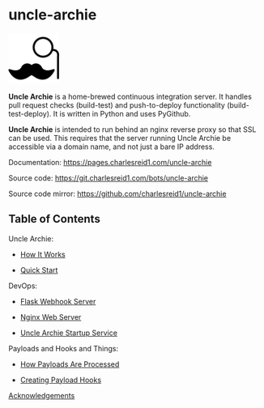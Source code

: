 # uncle-archie

<img src="https://raw.githubusercontent.com/charlesreid1/uncle-archie/master/docs/images/unclearchiebk.svg?sanitize=true" width="100px"/>

**Uncle Archie** is a home-brewed continuous integration server.
It handles pull request checks (build-test) and push-to-deploy 
functionality (build-test-deploy). It is written in Python
and uses PyGithub.

**Uncle Archie** is intended to run behind an nginx reverse proxy
so that SSL can be used. This requires that the server running 
Uncle Archie be accessible via a domain name, and not just a bare 
IP address.

Documentation: <https://pages.charlesreid1.com/uncle-archie>

Source code: <https://git.charlesreid1.com/bots/uncle-archie>

Source code mirror: <https://github.com/charlesreid1/uncle-archie>

## Table of Contents

Uncle Archie:

* [How It Works](how.md)

* [Quick Start](quick.md)

DevOps:

* [Flask Webhook Server](flask.md)
    
* [Nginx Web Server](nginx.md)

* [Uncle Archie Startup Service](service.md)

Payloads and Hooks and Things:

* [How Payloads Are Processed](payloads.md)

* [Creating Payload Hooks](hooks.md)

[Acknowledgements](ack.md)


